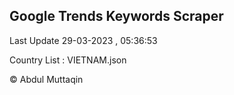 

## Google Trends Keywords Scraper 
 
Last Update 29-03-2023 , 05:36:53

Country List :
VIETNAM.json



© Abdul Muttaqin 
